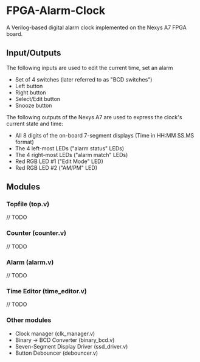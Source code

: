# FPGA-Alarm-Clock
A Verilog-based digital alarm clock implemented on the Nexys A7 FPGA board.


## Input/Outputs
The following inputs are used to edit the current time, set an alarm
- Set of 4 switches (later referred to as "BCD switches")
- Left button
- Right button
- Select/Edit button
- Snooze button

The following outputs of the Nexys A7 are used to express the clock's current state and time:
- All 8 digits of the on-board 7-segment displays (Time in HH:MM SS.MS format)
- The 4 left-most LEDs ("alarm status" LEDs)
- The 4 right-most LEDs ("alarm match" LEDs)
- Red RGB LED #1 ("Edit Mode" LED)
- Red RGB LED #2 ("AM/PM" LED)

## Modules

### Topfile (top.v)
// TODO

### Counter (counter.v)
// TODO

### Alarm (alarm.v)
// TODO

### Time Editor (time_editor.v)
// TODO

### Other modules
- Clock manager (clk_manager.v)
- Binary -> BCD Converter (binary_bcd.v)
- Seven-Segment Display Driver (ssd_driver.v)
- Button Debouncer (debouncer.v)

